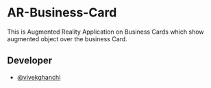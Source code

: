 # AR-Business-Card

This is Augmented Reality Application on Business Cards which show augmented object over the business Card.


## Developer

- [@vivekghanchi](https://github.com/vivekghanchi)
